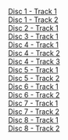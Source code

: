 
[Disc 1 - Track 1](disc1track1.md) <br/>
[Disc 1 - Track 2](disc1track2.md) <br/>
[Disc 2 - Track 1](disc2track1.md) <br/>
[Disc 3 - Track 1](disc3track1.md) <br/>
[Disc 4 - Track 1](disc4track1.md) <br/>
[Disc 4 - Track 2](disc4track2.md) <br/>
[Disc 4 - Track 3](disc4track3.md) <br/>
[Disc 5 - Track 1](disc5track1.md) <br/>
[Disc 5 - Track 2](disc5track2.md) <br/>
[Disc 6 - Track 1](disc6track1.md) <br/>
[Disc 6 - Track 2](disc6track2.md) <br/>
[Disc 7 - Track 1](disc7track1.md) <br/>
[Disc 7 - Track 2](disc7track2.md) <br/>
[Disc 8 - Track 1](disc8track1.md) <br/>
[Disc 8 - Track 2](disc8track2.md) <br/>
